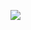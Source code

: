 <p align=”center”>
   <img width=”200" height=”200" src=”[https://vishalroy.com/images/avatar_a.png](https://avatars3.githubusercontent.com/u/7669734?s=400&u=195dffee765519c3a1aa6f1426a734e2cb0e7394&v=4)" >
</p>
   
